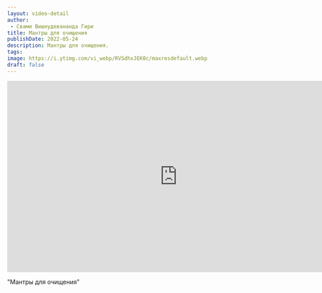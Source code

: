 ```yaml
---
layout: video-detail
author:
 - Свами Вишнудевананда Гири
title: Мантры для очищения
publishDate: 2022-05-24
description: Мантры для очищения. 
tags: 
image: https://i.ytimg.com/vi_webp/RVSdhxJEK0c/maxresdefault.webp
draft: false
---
```


<iframe width="790" height="444" src="https://www.youtube.com/embed/RVSdhxJEK0c" frameborder="0" allowfullscreen=""></iframe> 

  "Мантры для очищения"

  

 